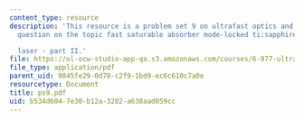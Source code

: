 ```yaml
---
content_type: resource
description: 'This resource is a problem set 9 on ultrafast optics and covers 1 problem
  question on the topic fast saturable absorber mode-locked ti:sapphire

  laser - part II.'
file: https://ol-ocw-studio-app-qa.s3.amazonaws.com/courses/6-977-ultrafast-optics-spring-2005/b534d6047e30b12a3202a638aad059cc_ps9.pdf
file_type: application/pdf
parent_uid: 9845fe29-0d78-c2f9-1bd9-ec6c610c7a0e
resourcetype: Document
title: ps9.pdf
uid: b534d604-7e30-b12a-3202-a638aad059cc
---
```

